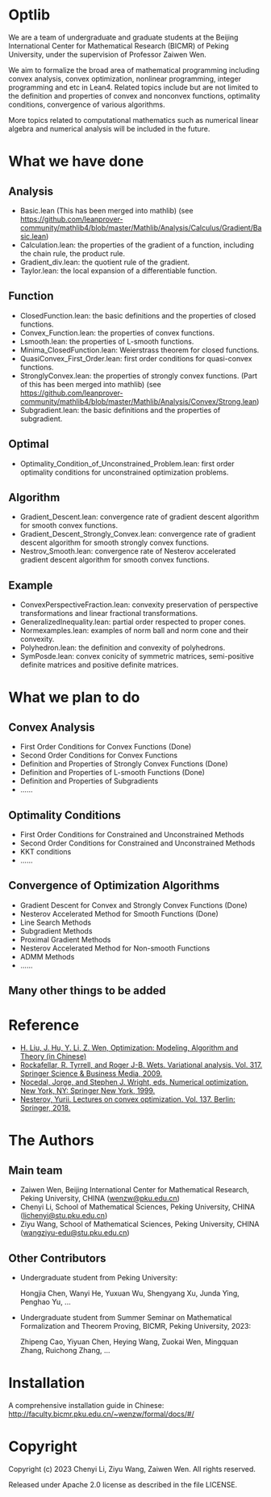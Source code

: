 # Optlib
We are a team of undergraduate and graduate students at the Beijing International Center for Mathematical Research (BICMR) of Peking University, under the supervision of Professor Zaiwen Wen.

We aim to formalize the broad area of mathematical programming including convex analysis, convex optimization, nonlinear programming, integer programming and etc in Lean4. Related topics include but are not limited to the definition and properties of convex and nonconvex functions, optimality conditions, convergence of various algorithms.

More topics related to computational mathematics such as numerical linear algebra and numerical analysis will be included in the future.

# What we have done

## Analysis
- Basic.lean (This has been merged into mathlib) (see https://github.com/leanprover-community/mathlib4/blob/master/Mathlib/Analysis/Calculus/Gradient/Basic.lean)
- Calculation.lean: the properties of the gradient of a function, including the chain rule, the product rule.
- Gradient_div.lean: the quotient rule of the gradient.
- Taylor.lean: the local expansion of a differentiable function.

## Function
- ClosedFunction.lean: the basic definitions and the properties of closed functions.
- Convex_Function.lean: the properties of convex functions.
- Lsmooth.lean: the properties of L-smooth functions.
- Minima_ClosedFunction.lean: Weierstrass theorem for closed functions.
- QuasiConvex_First_Order.lean: first order conditions for quasi-convex functions.
- StronglyConvex.lean: the properties of strongly convex functions. (Part of this has been merged into mathlib) (see https://github.com/leanprover-community/mathlib4/blob/master/Mathlib/Analysis/Convex/Strong.lean)
- Subgradient.lean: the basic definitions and the properties of subgradient.

## Optimal
- Optimality_Condition_of_Unconstrained_Problem.lean: first order optimality conditions for unconstrained optimization problems.

## Algorithm
- Gradient_Descent.lean: convergence rate of gradient descent algorithm for smooth convex functions.
- Gradient_Descent_Strongly_Convex.lean: convergence rate of gradient descent algorithm for smooth strongly convex functions.
- Nestrov_Smooth.lean: convergence rate of Nesterov accelerated gradient descent algorithm for smooth convex functions.

## Example
- ConvexPerspectiveFraction.lean: convexity preservation of perspective transformations and linear fractional transformations.
- GeneralizedInequality.lean: partial order respected to proper cones.
- Normexamples.lean: examples of norm ball and norm cone and their convexity.
- Polyhedron.lean: the definition and convexity of polyhedrons.
- SymPosde.lean: convex conicity of symmetric matrices, semi-positive definite matrices and positive definite matrices.

# What we plan to do

## Convex Analysis

- First Order Conditions for Convex Functions (Done)
- Second Order Conditions for Convex Functions
- Definition and Properties of Strongly Convex Functions (Done)
- Definition and Properties of L-smooth Functions (Done)
- Definition and Properties of Subgradients
- ......

## Optimality Conditions

- First Order Conditions for Constrained and Unconstrained Methods
- Second Order Conditions for Constrained and Unconstrained Methods
- KKT conditions
- ......

## Convergence of Optimization Algorithms

- Gradient Descent for Convex and Strongly Convex Functions (Done)
- Nesterov Accelerated Method for Smooth Functions (Done)
- Line Search Methods
- Subgradient Methods
- Proximal Gradient Methods 
- Nesterov Accelerated Method for Non-smooth Functions
- ADMM Methods
- ......

## Many other things to be added

# Reference
- [H. Liu, J. Hu, Y. Li, Z. Wen, Optimization: Modeling, Algorithm and Theory (in Chinese)](http://faculty.bicmr.pku.edu.cn/~wenzw/optbook.html)
- [Rockafellar, R. Tyrrell, and Roger J-B. Wets. Variational analysis. Vol. 317. Springer Science & Business Media, 2009.](https://link.springer.com/book/10.1007/978-3-642-02431-3)
- [Nocedal, Jorge, and Stephen J. Wright, eds. Numerical optimization. New York, NY: Springer New York, 1999.](https://link.springer.com/chapter/10.1007/0-387-22742-3_18)
- [Nesterov, Yurii. Lectures on convex optimization. Vol. 137. Berlin: Springer, 2018.](https://link.springer.com/book/10.1007/978-3-319-91578-4)


# The Authors

## Main team

- Zaiwen Wen, Beijing International Center for Mathematical Research, Peking University, CHINA (wenzw@pku.edu.cn)
- Chenyi Li, School of Mathematical Sciences, Peking University, CHINA (lichenyi@stu.pku.edu.cn)
- Ziyu Wang, School of Mathematical Sciences, Peking University, CHINA (wangziyu-edu@stu.pku.edu.cn)

## Other Contributors

- Undergraduate student from Peking University:

   Hongjia Chen, Wanyi He, Yuxuan Wu, Shengyang Xu, Junda Ying, Penghao Yu, ...

- Undergraduate student from Summer Seminar on Mathematical Formalization and Theorem Proving, BICMR, Peking University, 2023:

    Zhipeng Cao, Yiyuan Chen, Heying Wang, Zuokai Wen, Mingquan Zhang, Ruichong Zhang, ... 


# Installation

A comprehensive installation guide in Chinese:
http://faculty.bicmr.pku.edu.cn/~wenzw/formal/docs/#/

# Copyright

Copyright (c) 2023 Chenyi Li, Ziyu Wang, Zaiwen Wen. All rights reserved.

Released under Apache 2.0 license as described in the file LICENSE.

